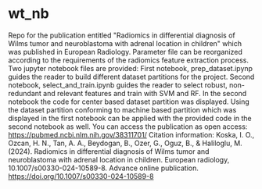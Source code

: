 # wt_nb
Repo for the publication entitled "Radiomics in differential diagnosis of Wilms tumor and neuroblastoma with adrenal location in children" which was published in European Radiology.
Parameter file can be reorganized according to the requirements of the radiomics feature extraction process. 
Two jupyter notebook files are provided: First notebook, prep_dataset.ipynp guides the reader to build different dataset partitions for the project. Second notebook, select_and_train.ipynb guides the reader to select robust, non-redundant and relevant features and train with SVM and RF. In the second notebook the code for center based dataset partition was displayed. Using the dataset partition conforming to machine based partition which was displayed in the first notebook can be applied with the provided code in the second notebook as well.
You can access the publication as open access: https://pubmed.ncbi.nlm.nih.gov/38311701/
Citation information: Koska, I. O., Ozcan, H. N., Tan, A. A., Beydogan, B., Ozer, G., Oguz, B., & Haliloglu, M. (2024). Radiomics in differential diagnosis of Wilms tumor and neuroblastoma with adrenal location in children. European radiology, 10.1007/s00330-024-10589-8. Advance online publication. https://doi.org/10.1007/s00330-024-10589-8
